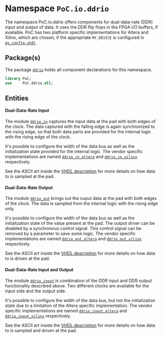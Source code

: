 # Namespace `PoC.io.ddrio`

The namespace PoC.io.ddrio offers components for dual-data-rate (DDR) input
and output of data. It uses the DDR flip flops in the FPGA
I/O buffers, if available. PoC has two platform specific
implementations for Altera and Xilinx, which are chosen, if the
appropriate `MY_DEVICE` is configured in [`my_config.vhdl`][my_config].
 

## Package(s)

The package [`ddrio`][ddrio.pkg] holds all component declarations for this namespace.

```VHDL
library PoC;
use     PoC.ddrio.all;
```


## Entities

#### Dual-Data-Rate Input

The module [`ddrio_in`][ddrio_in] captures the input data at the pad
with both edges of the clock. The data captured with the falling edge
is again synchronized to the rising edge, so that both data parts are
provided for the internal logic with the rising edge of the clock.

It's possible to configure the width of the data bus as well as the
initialization state provided for the internal logic. The vendor specific
implementations are named [`ddrio_in_altera`][ddrio_in_altera] and
[`ddrio_in_xilinx`][ddrio_in_xilinx] respectively.

See the ASCII art inside the [VHDL description][ddrio_in] for more
details on how data to is sampled at the pad.


#### Dual-Data-Rate Output

The module [`ddrio_out`][ddrio_out] brings out the ouput data at the pad
with both edges of the clock. The data is sampled from the internal logic
with the rising edge only.

It's possible to configure the width of the data bus as well as the
initialization state of the value present at the pad. The output
driver can be disabled by a synchronous control signal. This control
signal can be removed by a parameter to save some logic. The vendor specific
implementations are named [`ddrio_out_altera`][ddrio_out_altera] and
[`ddrio_out_xilinx`][ddrio_out_xilinx] respectively.

See the ASCII art inside the [VHDL description][ddrio_out] for more
details on how data to is driven at the pad.


#### Dual-Data-Rate Input and Output

The module [`ddrio_inout`][ddrio_inout] is combination of the DDR
input and DDR output functionality described above. Two different
clocks are available for the input side and the output side.

It's possible to configure the width of the data bus, but not the 
initialization state due to a limitation of the Altera specific
implementation. The vendor specific implementations are named
[`ddrio_inout_altera`][ddrio_inout_altera] and 
[`ddrio_inout_xilinx`][ddrio_inout_xilinx] respectively.

See the ASCII art inside the [VHDL description][ddrio_inout] for more
details on how data to is sampled and driven at the pad.


 [my_config]:						../../common/my_config.vhdl.template
 [ddrio.pkg]:						ddrio.pkg.vhdl
 [ddrio_in]:						ddrio_in.vhdl
 [ddrio_in_altera]:			ddrio_in_altera.vhdl
 [ddrio_in_xilinx]:			ddrio_in_xilinx.vhdl
 [ddrio_inout]:					ddrio_inout.vhdl
 [ddrio_inout_altera]:	ddrio_inout_altera.vhdl
 [ddrio_inout_xilinx]:	ddrio_inout_xilinx.vhdl
 [ddrio_out]:						ddrio_out.vhdl
 [ddrio_out_altera]:		ddrio_out_altera.vhdl
 [ddrio_out_xilinx]:		ddrio_out_xilinx.vhdl
